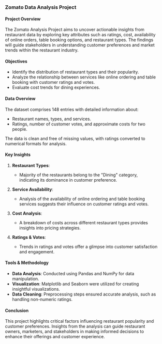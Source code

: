 ### Zomato Data Analysis Project

#### Project Overview
The Zomato Analysis Project aims to uncover actionable insights from restaurant data by exploring key attributes such as ratings, cost, availability of online orders, table booking options, and restaurant types. The findings will guide stakeholders in understanding customer preferences and market trends within the restaurant industry.

#### Objectives
- Identify the distribution of restaurant types and their popularity.
- Analyze the relationship between services like online ordering and table booking with customer ratings and votes.
- Evaluate cost trends for dining experiences.

#### Data Overview
The dataset comprises 148 entries with detailed information about:
- Restaurant names, types, and services.
- Ratings, number of customer votes, and approximate costs for two people.

The data is clean and free of missing values, with ratings converted to numerical formats for analysis.

#### Key Insights
1. **Restaurant Types**:
   - Majority of the restaurants belong to the "Dining" category, indicating its dominance in customer preference.

2. **Service Availability**:
   - Analysis of the availability of online ordering and table booking services suggests their influence on customer ratings and votes.

3. **Cost Analysis**:
   - A breakdown of costs across different restaurant types provides insights into pricing strategies.

4. **Ratings & Votes**:
   - Trends in ratings and votes offer a glimpse into customer satisfaction and engagement.

#### Tools & Methodology
- **Data Analysis**: Conducted using Pandas and NumPy for data manipulation.
- **Visualization**: Matplotlib and Seaborn were utilized for creating insightful visualizations.
- **Data Cleaning**: Preprocessing steps ensured accurate analysis, such as handling non-numeric ratings.

#### Conclusion
This project highlights critical factors influencing restaurant popularity and customer preferences. Insights from the analysis can guide restaurant owners, marketers, and stakeholders in making informed decisions to enhance their offerings and customer experience. 
